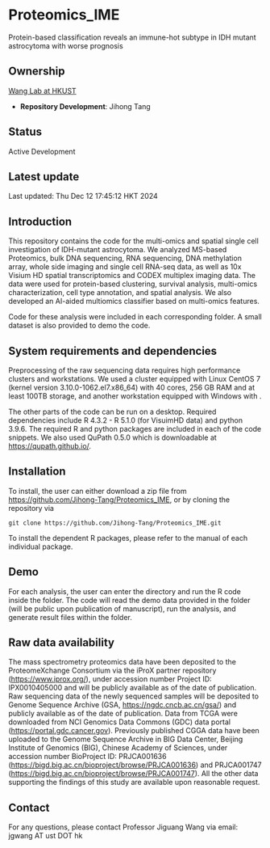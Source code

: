 # Proteomics_IME
Protein-based classification reveals an immune-hot subtype in IDH mutant astrocytoma with worse prognosis

## Ownership
[Wang Lab at HKUST](http://wang-lab.ust.hk/)
* **Repository Development**: Jihong Tang

## Status 
Active Development 

## Latest update
Last updated: Thu Dec 12 17:45:12 HKT 2024

## Introduction
This repository contains the code for the multi-omics and spatial single cell investigation of IDH-mutant astrocytoma. We analyzed MS-based Proteomics, bulk DNA sequencing, RNA sequencing, DNA methylation array, whole side imaging and single cell RNA-seq data, as well as 10x Visium HD spatial transcriptomics and CODEX multiplex imaging data. The data were used for protein-based clustering, survival analysis, multi-omics characterization, cell type annotation, and spatial analysis. We also developed an AI-aided multiomics  classifier based on multi-omics features. 


Code for these analysis were included in each corresponding folder. A small dataset is also provided to demo the code.

## System requirements and dependencies
Preprocessing of the raw sequencing data requires high performance clusters and workstations. We used a cluster equipped with Linux CentOS 7 (kernel version 3.10.0-1062.el7.x86_64) with 40 cores, 256 GB RAM and at least 100TB storage, and another workstation equipped with Windows with .

The other parts of the code can be run on a desktop. Required dependencies include R 4.3.2 - R 5.1.0 (for VisuimHD data) and python 3.9.6. The required R and python packages are included in each of the code snippets. We also used QuPath 0.5.0 which is downloadable at https://qupath.github.io/.

## Installation

To install, the user can either download a zip file from https://github.com/Jihong-Tang/Proteomics_IME, or by cloning the repository via
```
git clone https://github.com/Jihong-Tang/Proteomics_IME.git
```
To install the dependent R packages, please refer to the manual of each individual package.

## Demo
For each analysis, the user can enter the directory and run the R code inside the folder. The code will read the demo data provided in the folder (will be public upon publication of manuscript), run the analysis, and generate result files within the folder.

## Raw data availability
The mass spectrometry proteomics data have been deposited to the ProteomeXchange Consortium via the iProX partner repository (https://www.iprox.org/), under accession number Project ID: IPX0010405000 and will be publicly available as of the date of publication. Raw sequencing data of the newly sequenced samples will be deposited to Genome Sequence Archive (GSA, https://ngdc.cncb.ac.cn/gsa/) and publicly available as of the date of publication. Data from TCGA were downloaded from NCI Genomics Data Commons (GDC) data portal (https://portal.gdc.cancer.gov). Previously published CGGA data have been uploaded to the Genome Sequence Archive in BIG Data Center, Beijing Institute of Genomics (BIG), Chinese Academy of Sciences, under accession number BioProject ID: PRJCA001636 (https://bigd.big.ac.cn/bioproject/browse/PRJCA001636) and PRJCA001747 (https://bigd.big.ac.cn/bioproject/browse/PRJCA001747). All the other data supporting the findings of this study are available upon reasonable request.

## Contact
For any questions, please contact Professor Jiguang Wang via email: jgwang AT ust DOT hk
